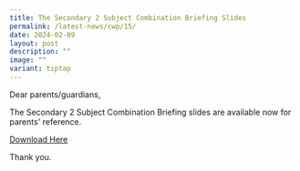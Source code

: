 ```yaml
---
title: The Secondary 2 Subject Combination Briefing Slides
permalink: /latest-news/cwp/15/
date: 2024-02-09
layout: post
description: ""
image: ""
variant: tiptap
---
```

<p>Dear parents/guardians,</p>
<p>The Secondary 2 Subject Combination Briefing slides are available now
for parents' reference.</p>
<p><a href="/files/CWP/Sec_2_Subject_Combi_Briefing_Collated_Slides_1.pdf" rel="noopener noreferrer nofollow" target="_blank">Download Here</a>
</p>
<p>Thank you.</p>